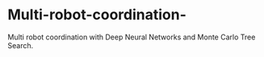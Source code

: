 # Multi-robot-coordination-
Multi robot coordination with Deep Neural Networks and Monte Carlo Tree Search.

